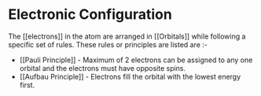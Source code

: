 # Electronic Configuration

The [[electrons]] in the atom are arranged in [[Orbitals]] while following a specific set of rules. These rules or principles are listed are :-

- [[Pauli Principle]] - Maximum of 2 electrons can be assigned to any one orbital and the electrons must have opposite spins.
- [[Aufbau Principle]] - Electrons fill the orbital with the lowest energy first.